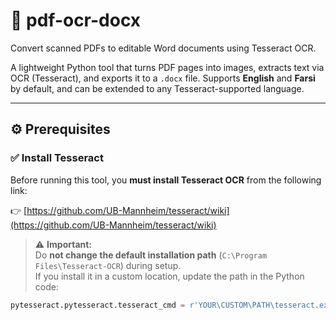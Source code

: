 # 📄 pdf-ocr-docx

Convert scanned PDFs to editable Word documents using Tesseract OCR.

A lightweight Python tool that turns PDF pages into images, extracts text via OCR (Tesseract), and exports it to a `.docx` file. Supports **English** and **Farsi** by default, and can be extended to any Tesseract-supported language.

---

## ⚙️ Prerequisites

### ✅ Install Tesseract

Before running this tool, you **must install Tesseract OCR** from the following link:

👉 [https://github.com/UB-Mannheim/tesseract/wiki](https://github.com/UB-Mannheim/tesseract/wiki)

> ⚠️ **Important:**  
> Do **not change the default installation path** (`C:\Program Files\Tesseract-OCR`) during setup.  
> If you install it in a custom location, update the path in the Python code:

```python
pytesseract.pytesseract.tesseract_cmd = r'YOUR\CUSTOM\PATH\tesseract.exe'

